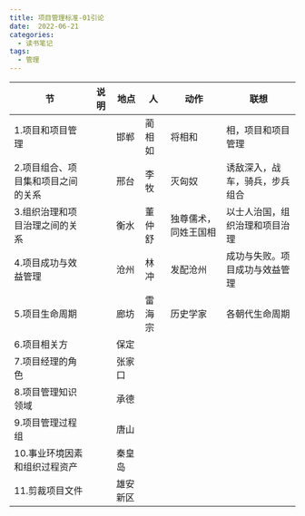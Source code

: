 ```yaml
---
title: 项目管理标准-01引论
date:  2022-06-21
categories:
  - 读书笔记
tags:
  - 管理
---
```


| 节                                 | 说明 | 地点     | 人     | 动作                 | 联想                           |
| ---------------------------------- | ---- | -------- | ------ | -------------------- | ------------------------------ |
| 1.项目和项目管理                   |      | 邯郸     | 蔺相如 | 将相和               | 相，项目和项目管理             |
| 2.项目组合、项目集和项目之间的关系 |      | 邢台     | 李牧   | 灭匈奴               | 诱敌深入，战车，骑兵，步兵组合 |
| 3.组织治理和项目治理之间的关系     |      | 衡水     | 董仲舒 | 独尊儒术，同姓王国相 | 以士人治国，组织治理和项目治理 |
| 4.项目成功与效益管理               |      | 沧州     | 林冲   | 发配沧州             | 成功与失败。项目成功与效益管理 |
| 5.项目生命周期                     |      | 廊坊     | 雷海宗 | 历史学家             | 各朝代生命周期                 |
| 6.项目相关方                       |      | 保定     |        |                      |                                |
| 7.项目经理的角色                   |      | 张家口   |        |                      |                                |
| 8.项目管理知识领域                 |      | 承德     |        |                      |                                |
| 9.项目管理过程组                   |      | 唐山     |        |                      |                                |
| 10.事业环境因素和组织过程资产      |      | 秦皇岛   |        |                      |                                |
| 11.剪裁项目文件                    |      | 雄安新区 |        |                      |                                |



